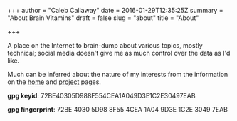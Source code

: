 +++
author = "Caleb Callaway"
date = 2016-01-29T12:35:25Z
summary = "About Brain Vitamins"
draft = false
slug = "about"
title = "About"

+++


A place on the Internet to brain-dump about various topics, mostly technical; social media doesn't give me as much control over the data as I'd like.

Much can be inferred about the nature of my interests from the information on the [home](/) and [project](/projects) pages.

**gpg keyid**: 72BE40305D988F554CEA1A049D3E1C2E30497EAB

**gpg fingerprint**: 72BE 4030 5D98 8F55 4CEA  1A04 9D3E 1C2E 3049 7EAB
